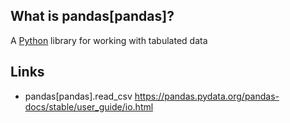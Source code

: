 ## What is pandas[pandas]?
A [Python][1] library for working with tabulated data

## Links
- pandas[pandas].read_csv https://pandas.pydata.org/pandas-docs/stable/user_guide/io.html

<!-- Embedded links -->
[1]: https://github.com/nchristie/tech_notes/blob/master/p/python.md
